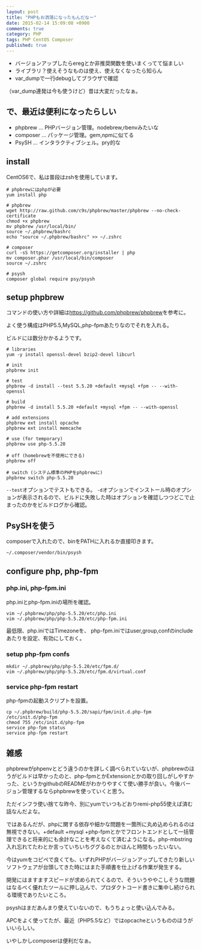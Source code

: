 ```yaml
---
layout: post
title: "PHPもお洒落になったもんだなー"
date: 2015-02-14 15:09:08 +0900
comments: true
category: PHP
tags: PHP CentOS Composer
published: true
---
```




- バージョンアップしたらeregとか非推奨関数を使いまくってて悩ましい
- ライブラリ？使えそうなものは使え、使えなくなったら知らん
- var_dumpで一行debugしてブラウザで確認

（var_dump連発は今も使うけど）昔は大変だったなぁ。

## で、最近は便利になったらしい

- phpbrew ... PHPバージョン管理。nodebrew,rbenvみたいな
- composer ... パッケージ管理。gem,npmに似てる
- PsySH ... インタラクティブシェル。pry的な

## install

CentOS6で、私は普段はzshを使用しています。

```
# phpbrewにはphpが必要
yum install php

# phpbrew
wget http://raw.github.com/c9s/phpbrew/master/phpbrew --no-check-certificate
chmod +x phpbrew
mv phpbrew /usr/local/bin/
source ~/.phpbrew/bashrc
echo "source ~/.phpbrew/bashrc" >> ~/.zshrc

# composer
curl -sS https://getcomposer.org/installer | php
mv composer.phar /usr/local/bin/composer
source ~/.zshrc

# psysh
composer global require psy/psysh
```

## setup phpbrew

コマンドの使い方や詳細は<https://github.com/phpbrew/phpbrew>を参考に。

よく使う構成はPHP5.5,MySQL,php-fpmあたりなのでそれを入れる。

ビルドには数分かかるようです。

```
# libraries
yum -y install openssl-devel bzip2-devel libcurl

# init
phpbrew init

# test
phpbrew -d install --test 5.5.20 +default +mysql +fpm -- --with-openssl

# build
phpbrew -d install 5.5.20 +default +mysql +fpm -- --with-openssl

# add extensions
phpbrew ext install opcache
phpbrew ext install memcache

# use (for temporary)
phpbrew use php-5.5.20

# off (homebrewを不使用にできる)
phpbrew off

# switch (システム標準のPHPをphpbrewに)
phpbrew switch php-5.5.20
```

`--test`オプションでテストもできる。
`-d`オプションでインストール時のオプションが表示されるので、ビルドに失敗した時はオプションを確認しつつどこで止まったのかをビルドログから確認。

## PsySHを使う

composerで入れたので、binをPATHに入れるか直接叩きます。

```
~/.composer/vendor/bin/psysh
```

## configure php, php-fpm

### php.ini, php-fpm.ini

php.iniとphp-fpm.iniの場所を確認。

```
vim ~/.phpbrew/php/php-5.5.20/etc/php.ini
vim ~/.phpbrew/php/php-5.5.20/etc/php-fpm.ini
```

最低限、php.iniではTimezoneを、
php-fpm.iniではuser,group,confのinclude
あたりを設定、有効にしておく。

### setup php-fpm confs

```
mkdir ~/.phpbrew/php/php-5.5.20/etc/fpm.d/
vim ~/.phpbrew/php/php-5.5.20/etc/fpm.d/virtual.conf
```

### service php-fpm restart

php-fpmの起動スクリプトを設置。

```
cp ~/.phpbrew/build/php-5.5.20/sapi/fpm/init.d.php-fpm /etc/init.d/php-fpm
chmod 755 /etc/init.d/php-fpm
service php-fpm status
service php-fpm restart
```

## 雑感

phpbrewがphpenvとどう違うのかを詳しく調べられていないが、phpbrewのほうがビルドは早かったのと、php-fpmとかExtensionとかの取り回しがしやすかった、というかgithubのREADMEがわかりやすくて使い勝手が良い。今後バージョン管理するならphpbrewを使っていくと思う。

ただインフラ使い捨てな昨今、別にyumでいつもどおりremi-php55使えば済む話なんだよな。

ではあるんだが、phpに関する依存や細かな問題を一箇所に丸め込められるのは無視できない。+default +mysql +php-fpmとかでフロントエンドとして一括管理できると将来的にも余計なことを考えなくて済むようになる。php-mbstring入れ忘れてたわとか言っていちいちググるのとかほんと時間もったいない。

今はyumをコピペで良くても、いずれPHPがバージョンアップしてきたり新しいソフトウェアが台頭してきた時にはまた手順書を仕上げる作業が発生する。

開発にはますますスピードが求められてくるので、そういうややこしそうな問題はなるべく優れたツールに押し込んで、プロダクトコード書きに集中し続けられる環境でありたいところ。

psyshはまだあんまり使えていないので、もうちょっと使い込んでみる。

APCをよく使ってたが、最近（PHP5.5など）ではopcacheというもののほうがいいらしい。

いやしかしcomposerは便利だなぁ。
